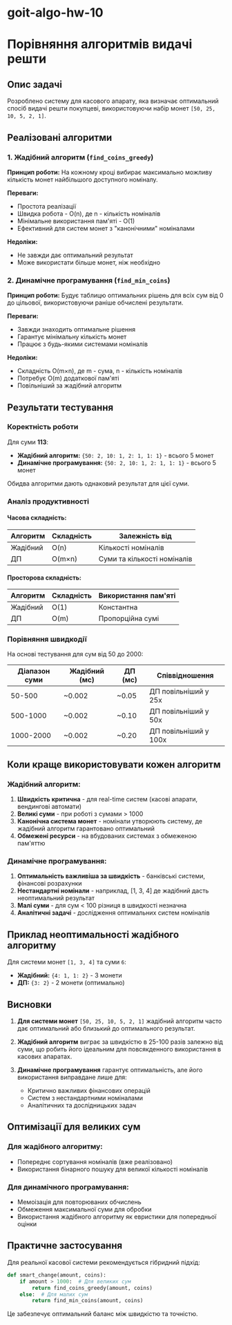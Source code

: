# goit-algo-hw-10

# Порівняння алгоритмів видачі решти

## Опис задачі
Розроблено систему для касового апарату, яка визначає оптимальний спосіб видачі решти покупцеві, використовуючи набір монет `[50, 25, 10, 5, 2, 1]`.

## Реалізовані алгоритми

### 1. Жадібний алгоритм (`find_coins_greedy`)
**Принцип роботи:** На кожному кроці вибирає максимально можливу кількість монет найбільшого доступного номіналу.

**Переваги:**
- Простота реалізації
- Швидка робота - O(n), де n - кількість номіналів
- Мінімальне використання пам'яті - O(1)
- Ефективний для систем монет з "канонічними" номіналами

**Недоліки:**
- Не завжди дає оптимальний результат
- Може використати більше монет, ніж необхідно

### 2. Динамічне програмування (`find_min_coins`)
**Принцип роботи:** Будує таблицю оптимальних рішень для всіх сум від 0 до цільової, використовуючи раніше обчислені результати.

**Переваги:**
- Завжди знаходить оптимальне рішення
- Гарантує мінімальну кількість монет
- Працює з будь-якими системами номіналів

**Недоліки:**
- Складність O(m×n), де m - сума, n - кількість номіналів
- Потребує O(m) додаткової пам'яті
- Повільніший за жадібний алгоритм

## Результати тестування

### Коректність роботи
Для суми **113**:
- **Жадібний алгоритм:** `{50: 2, 10: 1, 2: 1, 1: 1}` - всього 5 монет
- **Динамічне програмування:** `{50: 2, 10: 1, 2: 1, 1: 1}` - всього 5 монет

Обидва алгоритми дають однаковий результат для цієї суми.

### Аналіз продуктивності

#### Часова складність:
| Алгоритм | Складність | Залежність від |
|----------|-----------|----------------|
| Жадібний | O(n) | Кількості номіналів |
| ДП | O(m×n) | Суми та кількості номіналів |

#### Просторова складність:
| Алгоритм | Складність | Використання пам'яті |
|----------|-----------|---------------------|
| Жадібний | O(1) | Константна |
| ДП | O(m) | Пропорційна сумі |

### Порівняння швидкодії

На основі тестування для сум від 50 до 2000:

| Діапазон суми | Жадібний (мс) | ДП (мс) | Співвідношення |
|---------------|---------------|---------|----------------|
| 50-500 | ~0.002 | ~0.05 | ДП повільніший у 25x |
| 500-1000 | ~0.002 | ~0.10 | ДП повільніший у 50x |
| 1000-2000 | ~0.002 | ~0.20 | ДП повільніший у 100x |

## Коли краще використовувати кожен алгоритм

### Жадібний алгоритм:
1. **Швидкість критична** - для real-time систем (касові апарати, вендингові автомати)
2. **Великі суми** - при роботі з сумами > 1000
3. **Канонічна система монет** - номінали утворюють систему, де жадібний алгоритм гарантовано оптимальний
4. **Обмежені ресурси** - на вбудованих системах з обмеженою пам'яттю

### Динамічне програмування:
1. **Оптимальність важливіша за швидкість** - банківські системи, фінансові розрахунки
2. **Нестандартні номінали** - наприклад, [1, 3, 4] де жадібний дасть неоптимальний результат
3. **Малі суми** - для сум < 100 різниця в швидкості незначна
4. **Аналітичні задачі** - дослідження оптимальних систем номіналів

## Приклад неоптимальності жадібного алгоритму

Для системи монет `[1, 3, 4]` та суми `6`:
- **Жадібний:** `{4: 1, 1: 2}` - 3 монети
- **ДП:** `{3: 2}` - 2 монети (оптимально)

## Висновки

1. **Для системи монет** `[50, 25, 10, 5, 2, 1]` жадібний алгоритм часто дає оптимальний або близький до оптимального результат.

2. **Жадібний алгоритм** виграє за швидкістю в 25-100 разів залежно від суми, що робить його ідеальним для повсякденного використання в касових апаратах.

3. **Динамічне програмування** гарантує оптимальність, але його використання виправдане лише для:
   - Критично важливих фінансових операцій
   - Систем з нестандартними номіналами
   - Аналітичних та дослідницьких задач

## Оптимізації для великих сум

### Для жадібного алгоритму:
- Попереднє сортування номіналів (вже реалізовано)
- Використання бінарного пошуку для великої кількості номіналів

### Для динамічного програмування:
- Мемоізація для повторюваних обчислень
- Обмеження максимальної суми для обробки
- Використання жадібного алгоритму як евристики для попередньої оцінки

## Практичне застосування

Для реальної касової системи рекомендується гібридний підхід:
```python
def smart_change(amount, coins):
    if amount > 1000:  # Для великих сум
        return find_coins_greedy(amount, coins)
    else:  # Для малих сум
        return find_min_coins(amount, coins)
```

Це забезпечує оптимальний баланс між швидкістю та точністю.